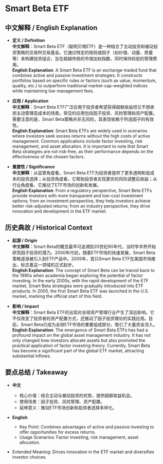 # Smart Beta ETF

## 中文解释 / English Explanation

* **定义 / Definition**  
  **中文解释**：Smart Beta ETF（聪明贝塔ETF）是一种结合了主动投资和被动投资策略的交易所交易基金。它通过特定的规则或因子（如价值、动量、质量等）来构建投资组合，旨在超越传统的市值加权指数，同时保持较低的管理费用。  
  **English Explanation**: A Smart Beta ETF is an exchange-traded fund that combines active and passive investment strategies. It constructs portfolios based on specific rules or factors (such as value, momentum, quality, etc.) to outperform traditional market-cap-weighted indices while maintaining low management fees.

* **应用 / Application**  
  **中文解释**：Smart Beta ETF广泛应用于投资者希望获得超额收益但又不想承担主动管理高成本的场景。常见的应用包括因子投资、风险管理和资产配置。需要注意的是，Smart Beta策略并非无风险，其表现依赖于所选因子的有效性。  
  **English Explanation**: Smart Beta ETFs are widely used in scenarios where investors seek excess returns without the high costs of active management. Common applications include factor investing, risk management, and asset allocation. It is important to note that Smart Beta strategies are not risk-free, as their performance depends on the effectiveness of the chosen factors.

* **重要性 / Significance**  
  **中文解释**：从监管角度看，Smart Beta ETF为投资者提供了更多透明和低成本的投资选择；从投资角度看，它帮助投资者实现更优的风险调整后收益；从行业角度看，它推动了ETF市场的创新和发展。  
  **English Explanation**: From a regulatory perspective, Smart Beta ETFs provide investors with more transparent and low-cost investment options; from an investment perspective, they help investors achieve better risk-adjusted returns; from an industry perspective, they drive innovation and development in the ETF market.

## 历史典故 / Historical Context

* **起源 / Origin**  
  **中文解释**：Smart Beta的概念最早可追溯到20世纪90年代，当时学术界开始研究因子投资的潜力。2000年代初，随着ETF市场的快速发展，Smart Beta策略逐渐被引入到ETF产品中。2005年，首只Smart Beta ETF在美国市场推出，标志着这一领域的正式起步。  
  **English Explanation**: The concept of Smart Beta can be traced back to the 1990s when academia began exploring the potential of factor investing. In the early 2000s, with the rapid development of the ETF market, Smart Beta strategies were gradually introduced into ETF products. In 2005, the first Smart Beta ETF was launched in the U.S. market, marking the official start of this field.

* **影响 / Impact**  
  **中文解释**：Smart Beta ETF的出现对全球资产管理行业产生了深远影响。它不仅改变了投资者的资产配置方式，还推动了因子投资理论的实践应用。目前，Smart Beta已成为全球ETF市场的重要组成部分，吸引了大量资金流入。  
  **English Explanation**: The emergence of Smart Beta ETFs has had a profound impact on the global asset management industry. It has not only changed how investors allocate assets but also promoted the practical application of factor investing theory. Currently, Smart Beta has become a significant part of the global ETF market, attracting substantial inflows.

## 要点总结 / Takeaway

* **中文**  
  - 核心价值：结合主动与被动投资的优势，提供超额收益机会。
  - 使用场景：因子投资、风险管理、资产配置。
  - 延伸意义：推动ETF市场创新和投资者选择多样化。

* **English**  
  - Key Point: Combines advantages of active and passive investing to offer opportunities for excess returns.
  - Usage Scenarios: Factor investing, risk management, asset allocation.
- Extended Meaning: Drives innovation in the ETF market and diversifies investor choices.